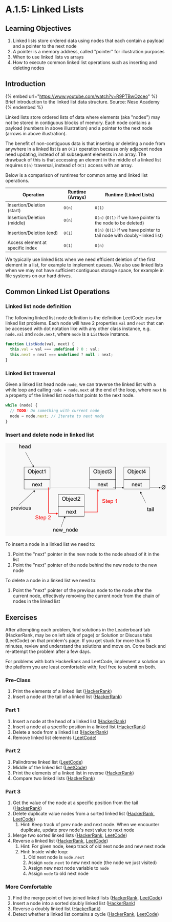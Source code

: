 # A.1.5: Linked Lists

## Learning Objectives

1. Linked lists store ordered data using nodes that each contain a payload and a pointer to the next node
2. A pointer is a memory address, called "pointer" for illustration purposes
3. When to use linked lists vs arrays
4. How to execute common linked list operations such as inserting and deleting nodes

## Introduction

{% embed url="https://www.youtube.com/watch?v=R9PTBwOzceo" %}
Brief introduction to the linked list data structure. Source: Neso Academy
{% endembed %}

Linked lists store ordered lists of data where elements (aka "nodes") may not be stored in contiguous blocks of memory. Each node contains a payload (numbers in above illustration) and a pointer to the next node (arrows in above illustration).

The benefit of non-contiguous data is that inserting or deleting a node from anywhere in a linked list is an `O(1)` operation because only adjacent nodes need updating, instead of all subsequent elements in an array. The drawback of this is that accessing an element in the middle of a linked list requires `O(n)` traversal, instead of `O(1)` access with an array.

Below is a comparison of runtimes for common array and linked list operations.

| Operation                        | Runtime (Arrays) | Runtime (Linked Lists)                                                  |
| -------------------------------- | ---------------- | ----------------------------------------------------------------------- |
| Insertion/Deletion (start)       | `O(n)`           | `O(1)`                                                                  |
| Insertion/Deletion (middle)      | `O(n)`           | `O(n)` (`O(1)` if we have pointer to the node to be deleted)            |
| Insertion/Deletion (end)         | `O(1)`           | `O(n)` (`O(1)` if we have pointer to tail node with doubly-linked list) |
| Access element at specific index | `O(1)`           | `O(n)`                                                                  |

We typically use linked lists when we need efficient deletion of the first element in a list, for example to implement queues. We also use linked lists when we may not have sufficient contiguous storage space, for example in file systems on our hard drives.

## Common Linked List Operations

### Linked list node definition

The following linked list node definition is the definition LeetCode uses for linked list problems. Each node will have 2 properties `val` and `next` that can be accessed with dot notation like with any other class instance, e.g. `node.val` and `node.next`, where `node` is a `ListNode` instance.

```javascript
function ListNode(val, next) {
  this.val = val === undefined ? 0 : val;
  this.next = next === undefined ? null : next;
}
```

### Linked list traversal

Given a linked list head node `node`, we can traverse the linked list with a while loop and calling `node = node.next` at the end of the loop, where `next` is a property of the linked list node that points to the next node.

```javascript
while (node) {
  // TODO: Do something with current node
  node = node.next; // Iterate to next node
}
```

### Insert and delete node in linked list

![Steps to insert a node in a linked list. Source: University of San Francisco](<../../.gitbook/assets/A.1.5 Linked List Add Node.png>)

To insert a node in a linked list we need to:

1. Point the "next" pointer in the new node to the node ahead of it in the list
2. Point the "next" pointer of the node behind the new node to the new node

To delete a node in a linked list we need to:

1. Point the "next" pointer of the previous node to the node after the current node, effectively removing the current node from the chain of nodes in the linked list

## Exercises

After attempting each problem, find solutions in the Leaderboard tab (HackerRank, may be on left side of page) or Solution or Discuss tabs (LeetCode) on that problem's page. If you get stuck for more than 15 minutes, review and understand the solutions and move on. Come back and re-attempt the problem after a few days.

For problems with both HackerRank and LeetCode, implement a solution on the platform you are least comfortable with; feel free to submit on both.

### Pre-Class

1. Print the elements of a linked list ([HackerRank](https://www.hackerrank.com/challenges/print-the-elements-of-a-linked-list/problem?isFullScreen=true))
2. Insert a node at the tail of a linked list ([HackerRank](https://www.hackerrank.com/challenges/insert-a-node-at-the-tail-of-a-linked-list/problem?isFullScreen=true))

### Part 1

1. Insert a node at the head of a linked list ([HackerRank](https://www.hackerrank.com/challenges/insert-a-node-at-the-head-of-a-linked-list/problem?isFullScreen=true))
2. Insert a node at a specific position in a linked list ([HackerRank](https://www.hackerrank.com/challenges/insert-a-node-at-a-specific-position-in-a-linked-list/problem?isFullScreen=true))
3. Delete a node from a linked list ([HackerRank](https://www.hackerrank.com/challenges/delete-a-node-from-a-linked-list/problem?isFullScreen=true))
4. Remove linked list elements ([LeetCode](https://leetcode.com/problems/remove-linked-list-elements/))

### Part 2

1. Palindrome linked list ([LeetCode](https://leetcode.com/problems/palindrome-linked-list/))
2. Middle of the linked list ([LeetCode](https://leetcode.com/problems/middle-of-the-linked-list/))
3. Print the elements of a linked list in reverse ([HackerRank](https://www.hackerrank.com/challenges/print-the-elements-of-a-linked-list-in-reverse/problem?isFullScreen=true))
4. Compare two linked lists ([HackerRank](https://www.hackerrank.com/challenges/compare-two-linked-lists/problem?isFullScreen=true))

### Part 3

1. Get the value of the node at a specific position from the tail ([HackerRank](https://www.hackerrank.com/challenges/get-the-value-of-the-node-at-a-specific-position-from-the-tail/problem?isFullScreen=true))
2. Delete duplicate value nodes from a sorted linked list ([HackerRank](https://www.hackerrank.com/challenges/delete-duplicate-value-nodes-from-a-sorted-linked-list/problem?isFullScreen=true), [LeetCode](https://leetcode.com/problems/remove-duplicates-from-sorted-list/))
   1. Hint: Keep track of prev node and next node. When we encounter duplicate, update prev node's next value to next node
3. Merge two sorted linked lists ([HackerRank](https://www.hackerrank.com/challenges/merge-two-sorted-linked-lists/problem?isFullScreen=true), [LeetCode](https://leetcode.com/problems/merge-two-sorted-lists/))
4. Reverse a linked list ([HackerRank](https://www.hackerrank.com/challenges/reverse-a-linked-list/problem?isFullScreen=true), [LeetCode](https://leetcode.com/problems/reverse-linked-list/))
   1. Hint: For given node, keep track of old next node and new next node
   2. Hint: Inside while loop:
      1. Old next node is `node.next`
      2. Assign `node.next` to new next node (the node we just visited)
      3. Assign new next node variable to `node`
      4. Assign `node` to old next node

### More Comfortable

1. Find the merge point of two joined linked lists ([HackerRank](https://www.hackerrank.com/challenges/find-the-merge-point-of-two-joined-linked-lists/problem?isFullScreen=true), [LeetCode](https://leetcode.com/problems/intersection-of-two-linked-lists/))
2. Insert a node into a sorted doubly linked list ([HackerRank](https://www.hackerrank.com/challenges/insert-a-node-into-a-sorted-doubly-linked-list/problem?isFullScreen=true))
3. Reverse a doubly linked list ([HackerRank](https://www.hackerrank.com/challenges/reverse-a-doubly-linked-list/problem?isFullScreen=true))
4. Detect whether a linked list contains a cycle ([HackerRank](https://www.hackerrank.com/challenges/detect-whether-a-linked-list-contains-a-cycle/problem?isFullScreen=true), [LeetCode](https://leetcode.com/problems/linked-list-cycle/))
